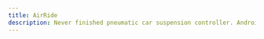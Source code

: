 ```yaml
---
title: AirRide
description: Never finished pneumatic car suspension controller. Android app is connected via Bluetooth with Arduino module controlling the valves. App allowed controlling suspension manually with pressing buttons, using accelerometer, and creating sequences stored in Realm. Communication was wrapped in Command Pattern which made changing the approach a lot easer
---
```

